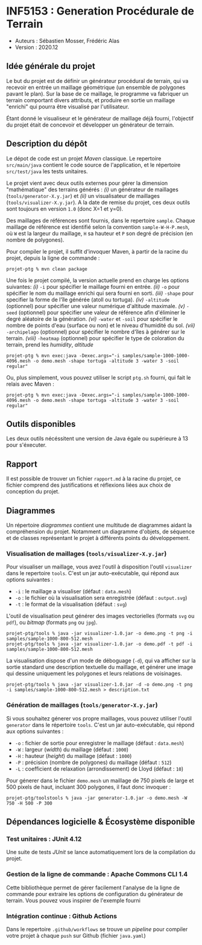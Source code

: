 # INF5153 : Generation Procédurale de Terrain

  - Auteurs : Sébastien Mosser, Frédéric Alas
  - Version : 2020.12
  
## Idée générale du projet

Le but du projet est de définir un générateur procédural de terrain, qui va recevoir en entrée un maillage géométrique (un ensemble de polygones pavant le plan). Sur la base de ce maillage, le programme va fabriquer un terrain comportant divers attributs, et produire en sortie un maillage "enrichi" qui pourra être visualisé par l'utilisateur. 

Étant donné le visualiseur et le générateur de maillage déjà fourni, l'objectif du projet était de concevoir et développer un générateur de terrain.

## Description du dépôt 

Le dépot de code est un projet _Maven_ classique. Le repertoire `src/main/java` contient le code source de l'application, et le répertoire `src/test/java` les tests unitaires.

Le projet vient avec deux outils externes pour gérer la dimension "mathématique" des terrains générés : _(i)_ un générateur de maillages (`tools/generator-X.y.jar`) et _(ii)_ un visualisateur de maillages (`tools/visualizer-X.y.jar`). A la date de remise du projet, ces deux outils sont toujours en version `1.0` (donc X=1 et y=0).

Des maillages de références sont fournis, dans le repertoire `sample`. Chaque maillage de référence est identifié selon la convention `sample-W-H-P.mesh`, où `W` est la largeur du maillage, `H` sa hauteur et `P` son degré de précision (en nombre de polygones).

Pour compiler le projet, il suffit d'invoquer Maven, à partir de la racine du projet, depuis la ligne de commande : 

```
projet-ptg % mvn clean package
``` 

Une fois le projet compilé, la version actuelle prend en charge les options suivantes:
_(i)_ `-i` pour spécifier le maillage fourni en entrée.
_(ii)_ `-o` pour spécifier le nom du maillage enrichi qui sera fourni en sorti.
_(iii)_ `-shape` pour specifier la forme de l'île générée (atoll ou tortuga).
_(iv)_ `-altitude` (optionnel) pour spécifier une valeur numérique d'altitude maximale.
_(v)_ `-seed` (optionnel) pour spécifier une valeur de référence afin d'éliminer le degré aléatoire de la génération.
_(vi)_ `-water` et `-soil` pour spécifier le nombre de points d'eau (surface ou non) et le niveau d'humidité du sol.
_(vii)_ `-archipelago` (optionnel) pour spécifier le nombre d'îles à générer sur le terrain.
_(viii)_ `-heatmap` (optionnel) pour spécifier le type de coloration du terrain, prend les _humidity_, _altitude_ 


```
projet-ptg % mvn exec:java -Dexec.args="-i samples/sample-1000-1000-4096.mesh -o demo.mesh -shape tortuga -altitude 3 -water 3 -soil regular"
``` 

Ou, plus simplement, vous pouvez utiliser le script `ptg.sh` fourni, qui fait le relais avec Maven : 

```
projet-ptg % mvn exec:java -Dexec.args="-i samples/sample-1000-1000-4096.mesh -o demo.mesh -shape tortuga -altitude 3 -water 3 -soil regular"
```

## Outils disponibles

Les deux outils nécéssitent une version de Java égale ou supérieure à 13 pour s'éxecuter. 

## Rapport

Il est possible de trouver un fichier `rapport.md` à la racine du projet, ce fichier comprend des justifications et réflexions liées aux choix de conception du projet.

## Diagrammes

Un répertoire _diagrammes_ contient une multitude de diagrammes aidant la compréhension du projet. Notamment un diagramme d'objets, de séquence et de classes représentant 
le projet à différents points du développement. 

### Visualisation de maillages (`tools/visualizer-X.y.jar`)

Pour visualiser un maillage, vous avez l'outil à disposition l'outil `visualizer` dans le repertoire `tools`. C'est un jar auto-exécutable, qui répond aux options suivantes : 

  - `-i` : le maillage a visualiser (défaut : `data.mesh`)
  - `-o` : le fichier où la visualisation sera enregistrée (défaut : `output.svg`)
  - `-t` : le format de la visualisation (défaut : `svg`)

L'outil de visualisation peut générer des images vectorielles (formats `svg` ou `pdf`), ou _bitmap_ (formats `png` ou `jpg`). 

```
projet-ptg/tools % java -jar visualizer-1.0.jar -o demo.png -t png -i samples/sample-1000-800-512.mesh 
projet-ptg/tools % java -jar visualizer-1.0.jar -o demo.pdf -t pdf -i samples/sample-1000-800-512.mesh 
```

La visualisation dispose d'un mode de déboguage (`-d`), qui va afficher sur la sortie standard une description textuelle du maillage, et générer une image qui dessine uniquement les polygones et leurs relations de voisinages.

```
projet-ptg/tools % java -jar visualizer-1.0.jar -d -o demo.png -t png -i samples/sample-1000-800-512.mesh > description.txt
```

### Génération de maillages (`tools/generator-X.y.jar`)

Si vous souhaitez génerer vos propre maillages, vous pouvez utiliser l'outil `generator` dans le répertoire `tools`. C'est un jar auto-exécutable, qui répond aux options suivantes : 

  - `-o` : fichier de sortie pour enregistrer le maillage (défaut : `data.mesh`)
  - `-W` : largeur (_width_) du maillage (défaut : `1000`)
  - `-H` : hauteur (_height_) du maillage (défaut : `1000`)
  - `-P` : précision (nombre de polygones) du maillage (défaut : `512`)
  - `-L` : coefficient de relaxation (arrondissement) de Lloyd (défaut : `10`)

Pour génerer dans le fichier `demo.mesh` un maillage de 750 pixels de large et 500 pixels de haut, incluant 300 polygones, il faut donc invoquer : 

```
projet-ptg/toolstools % java -jar generator-1.0.jar -o demo.mesh -W 750 -H 500 -P 300
```

## Dépendances logicielle & Écosystème disponible

### Test unitaires : JUnit 4.12

Une suite de tests _JUnit_ se lance automatiquement lors de la compilation du projet. 

### Gestion de la ligne de commande : Apache Commons CLI 1.4

Cette bibliothèque permet de gérer facilement l'analyse de la ligne de commande pour extraire les options de configuration du générateur de terrain. Vous pouvez vous inspirer de l'exemple fourni

### Intégration continue : Github Actions

Dans le repertoire `.github/workflows` se trouve un _pipeline_ pour compiler votre projet à chaque `push` sur Github (fichier `java.yaml`)

